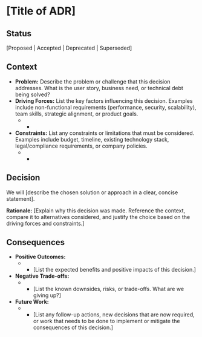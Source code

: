 # [Title of ADR]

## Status

[Proposed | Accepted | Deprecated | Superseded]

## Context

*   **Problem:** Describe the problem or challenge that this decision addresses. What is the user story, business need, or technical debt being solved?
*   **Driving Forces:** List the key factors influencing this decision. Examples include non-functional requirements (performance, security, scalability), team skills, strategic alignment, or product goals.
    *   -
*   **Constraints:** List any constraints or limitations that must be considered. Examples include budget, timeline, existing technology stack, legal/compliance requirements, or company policies.
    *   -

## Decision

We will [describe the chosen solution or approach in a clear, concise statement].

**Rationale:** [Explain why this decision was made. Reference the context, compare it to alternatives considered, and justify the choice based on the driving forces and constraints.]

## Consequences

*   **Positive Outcomes:**
    *   - [List the expected benefits and positive impacts of this decision.]
*   **Negative Trade-offs:**
    *   - [List the known downsides, risks, or trade-offs. What are we giving up?]
*   **Future Work:**
    *   - [List any follow-up actions, new decisions that are now required, or work that needs to be done to implement or mitigate the consequences of this decision.]